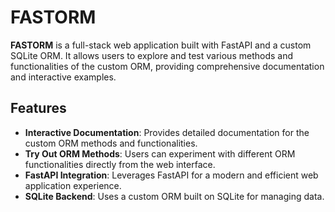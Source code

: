 # FASTORM

**FASTORM** is a full-stack web application built with FastAPI and a custom SQLite ORM. It allows users to explore and test various methods and functionalities of the custom ORM, providing comprehensive documentation and interactive examples.

## Features

- **Interactive Documentation**: Provides detailed documentation for the custom ORM methods and functionalities.
- **Try Out ORM Methods**: Users can experiment with different ORM functionalities directly from the web interface.
- **FastAPI Integration**: Leverages FastAPI for a modern and efficient web application experience.
- **SQLite Backend**: Uses a custom ORM built on SQLite for managing data.
